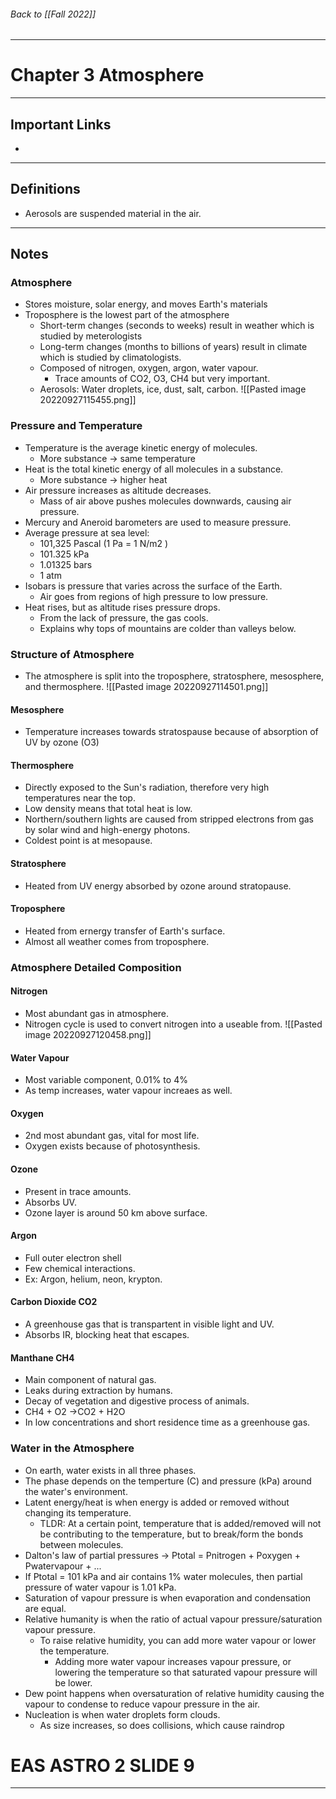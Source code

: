 ###### Back to [[Fall 2022]]
---
# Chapter 3 Atmosphere
___
## Important Links
- 
___
## Definitions

- Aerosols are suspended material in the air.

___
## Notes
### Atmosphere
- Stores moisture, solar energy, and moves Earth's materials
- Troposphere is the lowest part of the atmosphere
	- Short-term changes (seconds to weeks) result in weather which is studied by meterologists
	- Long-term changes (months to billions of years) result in climate which is studied by climatologists.
	- Composed of nitrogen, oxygen, argon, water vapour.
		- Trace amounts of CO2, O3, CH4 but very important.
	- Aerosols: Water droplets, ice, dust, salt, carbon.
	![[Pasted image 20220927115455.png]]
### Pressure and Temperature
- Temperature is the average kinetic energy of molecules.
	- More substance -> same temperature
- Heat is the total kinetic energy of all molecules in a substance.
	- More substance -> higher heat
- Air pressure increases as altitude decreases.
	- Mass of air above pushes molecules downwards, causing air pressure.
- Mercury and Aneroid barometers are used to measure pressure.
- Average pressure at sea level:
	- 101,325 Pascal (1 Pa = 1 N/m2 )
	- 101.325 kPa
	- 1.01325 bars
	- 1 atm
- Isobars is pressure that varies across the surface of the Earth.
	- Air goes from regions of high pressure to low pressure.
- Heat rises, but as altitude rises pressure drops.
	- From the lack of pressure, the gas cools.
	- Explains why tops of mountains are colder than valleys below.
### Structure of Atmosphere
- The atmosphere is split into the troposphere, stratosphere, mesosphere, and thermosphere.
![[Pasted image 20220927114501.png]]
#### Mesosphere
- Temperature increases towards stratospause because of absorption of UV by ozone (O3)
#### Thermosphere
- Directly exposed to the Sun's radiation, therefore very high temperatures near the top.
- Low density means that total heat is low.
- Northern/southern lights are caused from stripped electrons from gas by solar wind and high-energy photons.
- Coldest point is at mesopause.
#### Stratosphere
- Heated from UV energy absorbed by ozone around stratopause.
#### Troposphere
- Heated from ernergy transfer of Earth's surface.
- Almost all weather comes from troposphere.
### Atmosphere Detailed Composition
#### Nitrogen
- Most abundant gas in atmosphere.
- Nitrogen cycle is used to convert nitrogen into a useable from.
![[Pasted image 20220927120458.png]]
#### Water Vapour
- Most variable component, 0.01% to 4%
- As temp increases, water vapour increaes as well.
#### Oxygen
- 2nd most abundant gas, vital for most life.
- Oxygen exists because of photosynthesis.
#### Ozone
- Present in trace amounts.
- Absorbs UV.
- Ozone layer is around 50 km above surface.
#### Argon 
- Full outer electron shell
- Few chemical interactions.
- Ex: Argon, helium, neon, krypton.
#### Carbon Dioxide CO2
- A greenhouse gas that is transpartent in visible light and UV.
- Absorbs IR, blocking heat that escapes.
#### Manthane CH4
- Main component of natural gas.
- Leaks during extraction by humans.
- Decay of vegetation and digestive process of animals.
- CH4 + O2 ->CO2 + H2O
- In low concentrations and short residence time as a greenhouse gas.
### Water in the Atmosphere
- On earth, water exists in all three phases.
- The phase depends on the temperture (C) and pressure (kPa) around the water's environment.
- Latent energy/heat is when energy is added or removed without changing its temperature.
	- TLDR: At a certain point, temperature that is added/removed will not be contributing to the temperature, but to break/form the bonds between molecules.
- Dalton's law of partial pressures -> Ptotal = Pnitrogen + Poxygen + Pwatervapour + ...
- If Ptotal = 101 kPa and air contains 1% water molecules, then partial pressure of water vapour is 1.01 kPa.
- Saturation of vapour pressure is when evaporation and condensation are equal.
- Relative humanity is when the ratio of actual vapour pressure/saturation vapour pressure.
	- To raise relative humidity, you can add more water vapour or lower the temperature.
		- Adding more water vapour increases vapour pressure, or lowering the temperature so that saturated vapour pressure will be lower.
- Dew point happens when oversaturation of relative humidity causing the vapour to condense to reduce vapour pressure in the air.
- Nucleation is when water droplets form clouds.
	- As size increases, so does collisions, which cause raindrop

# EAS ASTRO 2 SLIDE 9
___

